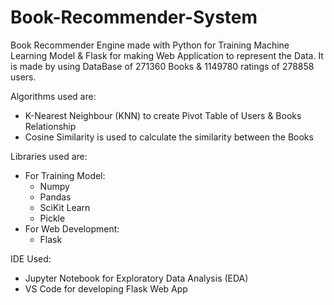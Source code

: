 # Book-Recommender-System

Book Recommender Engine made with Python for Training Machine Learning Model & Flask for making Web Application to represent the Data.
It is made by using DataBase of 271360 Books & 1149780 ratings of 278858 users.

Algorithms used are:
* K-Nearest Neighbour (KNN) to create Pivot Table of Users & Books Relationship
* Cosine Similarity is used to calculate the similarity between the Books

Libraries used are:
* For Training Model:
  * Numpy
  * Pandas
  * SciKit Learn
  * Pickle
* For Web Development:
  * Flask

IDE Used:
 * Jupyter Notebook for Exploratory Data Analysis (EDA)
 * VS Code for developing Flask Web App
